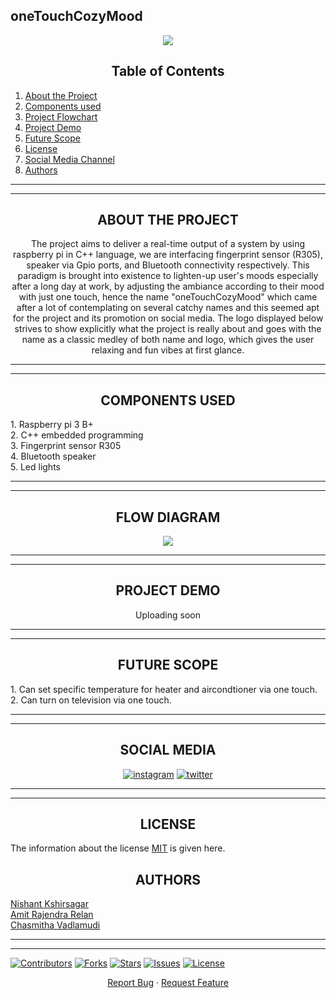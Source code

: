 ## oneTouchCozyMood

<div align="center">
 
 
 ![](https://github.com/Nishant-web/oneTouchCozyMood/blob/main/IMG_0050.jpeg)
 
 
 ## **Table of Contents**
 
 <div align="left">
  
 1. [About the Project](#about-the-project) <br/>
 2. [Components used](#components-used) <br/>
 2. [Project Flowchart](#flow-diagram) <br/>
 3. [Project Demo](#project-demo) <br/>
 4. [Future Scope](#future-scope) <br/>
 5. [License](#license)  <br/>
 5. [Social Media Channel](# ) <br/>
 6. [Authors](#authors) <br/>
 
  <div align="center">
 
   -----
   -----
   
 ## **ABOUT THE PROJECT**
  
  The project aims to deliver a real-time output of a system by using raspberry pi in C++ language, we are interfacing fingerprint sensor (R305), speaker via Gpio ports, and Bluetooth connectivity respectively. This paradigm is brought into existence to lighten-up user's moods especially after a long day at work, by adjusting the ambiance according to their mood with just one touch, hence the name "oneTouchCozyMood" which came after a lot of contemplating on several catchy names and this seemed apt for the project and its promotion on social media. The logo displayed below strives to show explicitly what the project is really about and goes with the name as a classic medley of both name and logo, which gives the user relaxing and fun vibes at first glance.

 -----
 -----
  ## **COMPONENTS USED**
 
 <div align="left">
 1. Raspberry pi 3 B+ <br/>
 2. C++ embedded programming  <br/>
 3. Fingerprint sensor R305  <br/>
 4. Bluetooth speaker  <br/>
 5. Led lights <br/>
 
 <div align="center">
  
  -----
  -----
  
  
  
## **FLOW DIAGRAM**
   
  ![](https://github.com/Nishant-web/oneTouchCozyMood/blob/main/EB5AA2D1-B228-45EA-9A8C-F5E603E43BAF.jpeg)
 
 <div align="center">
  
  -----
  -----
  
## **PROJECT DEMO**  
  Uploading soon
  
  -----
  -----
  
## **FUTURE SCOPE**
  
   <div align="left">
  1. Can set specific temperature for heater and aircondtioner via one touch. <br/>
  2. Can turn on television via one touch.
  
  <div align="center">
  
   -----
   -----
## **SOCIAL MEDIA**
<div align="center">
 
 [![instagram](https://upload.wikimedia.org/wikipedia/commons/thumb/a/a5/Instagram_icon.png/128px-Instagram_icon.png)](https://www.instagram.com/one_touch_cozy_mood/)
 [![twitter](https://cdn.iconscout.com/icon/free/png-128/twitter-203-493159.png)](https://twitter.com/touch_cozy_mood)
 
   -----
   -----
## **LICENSE**
<div align="left">
 
 The information about the license [MIT](https://choosealicense.com/licenses/mit/) is given here.
 
 
 
 
 
 
  <div align="center">
   
   
   
   
 ## **AUTHORS**
  
 <div align="left">
  
   [Nishant Kshirsagar](https://github.com/Nishant-web)   </br>
   [Amit Rajendra Relan](https://github.com/amitrelan238) </br>
   [Chasmitha Vadlamudi](https://github.com/Chasmithav)   </br>

  
  -----
  -----
  
  
  
  
  [![Contributors](https://img.shields.io/github/contributors/andretsolkas/oneTouchCozyMood.svg?style=for-the-badge)](https://github.com/andretsolkas/oneTouchCozyMood/graphs/contributors)
  [![Forks](https://img.shields.io/github/forks/andretsolkas/oneTouchCozyMood.svg?style=for-the-badge)](https://github.com/andretsolkas/oneTouchCozyMood/network/members)
  [![Stars](https://img.shields.io/github/stars/andretsolkas/oneTouchCozyMood.svg?style=for-the-badge)](https://github.com/andretsolkas/oneTouchCozyMood/stargazers)
  [![Issues](https://img.shields.io/github/issues/andretsolkas/oneTouchCozyMood.svg?style=for-the-badge)](https://github.com/andretsolkas/oneTouchCozyMood/issues)
  [![License](https://img.shields.io/github/license/andretsolkas/oneTouchCozyMood.svg?style=for-the-badge)](https://github.com/andretsolkas/oneTouchCozyMood/blob/main/LICENSE)
  
</div>

<div align="center">
  
  <a href="https://github.com/andretsolkas/oneTouchCozyMood/issues">Report Bug</a>
  ·
  <a href="https://github.com/andretsolkas/oneTouchCozyMood/issues">Request Feature</a>
  
</div>
